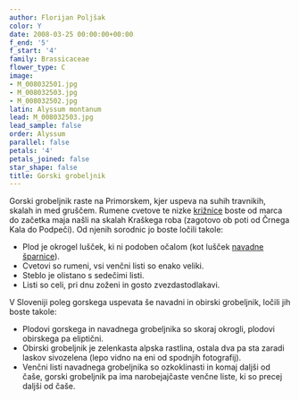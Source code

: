 ```yaml
---
author: Florijan Poljšak
color: Y
date: 2008-03-25 00:00:00+00:00
f_end: '5'
f_start: '4'
family: Brassicaceae
flower_type: C
image:
- M_008032501.jpg
- M_008032503.jpg
- M_008032502.jpg
latin: Alyssum montanum
lead: M_008032503.jpg
lead_sample: false
order: Alyssum
parallel: false
petals: '4'
petals_joined: false
star_shape: false
title: Gorski grobeljnik
---
```

Gorski grobeljnik raste na Primorskem, kjer uspeva na suhih travnikih, skalah in med gruščem. Rumene cvetove te nizke [križnice](../family/brassicaceae/) boste od marca do začetka maja našli na skalah Kraškega roba (zagotovo ob poti od Črnega Kala do Podpeči). Od njenih sorodnic jo boste ločili takole:

-   Plod je okrogel lušček, ki ni podoben očalom (kot lušček [navadne šparnice](../biscutellalaevigata/)).
-   Cvetovi so rumeni, vsi venčni listi so enako veliki.
-   Steblo je olistano s sedečimi listi.
-   Listi so celi, pri dnu zoženi in gosto zvezdastodlakavi.

V Sloveniji poleg gorskega uspevata še navadni in obirski grobeljnik, ločili jih boste takole:

-   Plodovi gorskega in navadnega grobeljnika so skoraj okrogli, plodovi obirskega pa eliptični.
-   Obirski grobeljnik je zelenkasta alpska rastlina, ostala dva pa sta zaradi laskov sivozelena (lepo vidno na eni od spodnjih fotografij).
-   Venčni listi navadnega grobeljnika so ozkoklinasti in komaj daljši od čaše, gorski grobeljnik pa ima narobejajčaste venčne liste, ki so precej daljši od čaše.
